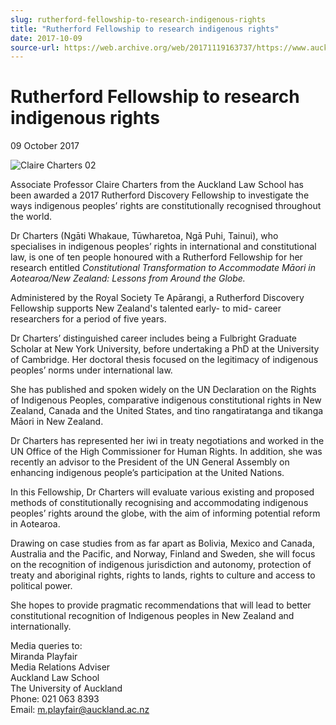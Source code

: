 ```yaml
---
slug: rutherford-fellowship-to-research-indigenous-rights
title: "Rutherford Fellowship to research indigenous rights"
date: 2017-10-09
source-url: https://web.archive.org/web/20171119163737/https://www.auckland.ac.nz/en/about/news-events-and-notices/news/news-2017/10/rutherford-fellowship-to-research-indigenous-rights.html
---
```

Rutherford Fellowship to research indigenous rights
===================================================

09 October 2017

![Claire Charters 02](https://www.auckland.ac.nz/en/about/news-events-and-notices/news/news-2017/10/rutherford-fellowship-to-research-indigenous-rights/_jcr_content/par/textimage/image.img.jpg/1507584962975.jpg "Claire Charters 02")

Associate Professor Claire Charters from the Auckland Law School has been awarded a 2017 Rutherford Discovery Fellowship to investigate the ways indigenous peoples’ rights are constitutionally recognised throughout the world.

Dr Charters (Ngāti Whakaue, Tūwharetoa, Ngā Puhi, Tainui), who specialises in indigenous peoples’ rights in international and constitutional law, is one of ten people honoured with a Rutherford Fellowship for her research entitled _Constitutional Transformation to Accommodate Māori in Aotearoa/New Zealand: Lessons from Around the Globe._

Administered by the Royal Society Te Apārangi, a Rutherford Discovery Fellowship supports New Zealand's talented early- to mid- career researchers for a period of five years.

Dr Charters’ distinguished career includes being a Fulbright Graduate Scholar at New York University, before undertaking a PhD at the University of Cambridge. Her doctoral thesis focused on the legitimacy of indigenous peoples’ norms under international law.

She has published and spoken widely on the UN Declaration on the Rights of Indigenous Peoples, comparative indigenous constitutional rights in New Zealand, Canada and the United States, and tino rangatiratanga and tikanga Māori in New Zealand.

Dr Charters has represented her iwi in treaty negotiations and worked in the UN Office of the High Commissioner for Human Rights. In addition, she was recently an advisor to the President of the UN General Assembly on enhancing indigenous people’s participation at the United Nations.

In this Fellowship, Dr Charters will evaluate various existing and proposed methods of constitutionally recognising and accommodating indigenous peoples’ rights around the globe, with the aim of informing potential reform in Aotearoa.  
  
Drawing on case studies from as far apart as Bolivia, Mexico and Canada, Australia and the Pacific, and Norway, Finland and Sweden, she will focus on the recognition of indigenous jurisdiction and autonomy, protection of treaty and aboriginal rights, rights to lands, rights to culture and access to political power.  
  
She hopes to provide pragmatic recommendations that will lead to better constitutional recognition of Indigenous peoples in New Zealand and internationally.

Media queries to:  
Miranda Playfair  
Media Relations Adviser  
Auckland Law School  
The University of Auckland  
Phone: 021 063 8393  
Email: [m.playfair@auckland.ac.nz](mailto:m.playfair@auckland.ac.nz)